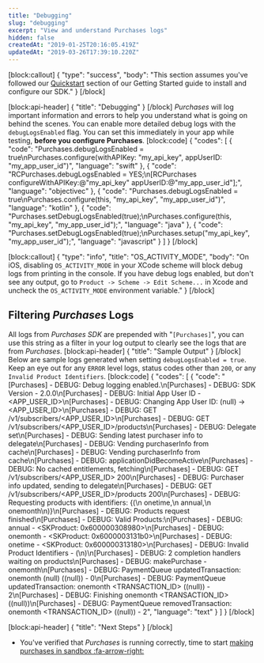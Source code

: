```yaml
---
title: "Debugging"
slug: "debugging"
excerpt: "View and understand Purchases logs"
hidden: false
createdAt: "2019-01-25T20:16:05.419Z"
updatedAt: "2019-03-26T17:39:10.220Z"
---
```

[block:callout]
{
  "type": "success",
  "body": "This section assumes you've followed our [Quickstart](doc:getting-started-1) section of our Getting Started guide to install and configure our SDK."
}
[/block]

[block:api-header]
{
  "title": "Debugging"
}
[/block]
*Purchases* will log important information and errors to help you understand what is going on behind the scenes. You can enable more detailed debug logs with the `debugLogsEnabled` flag. You can set this immediately in your app while testing, **before you configure Purchases**.
[block:code]
{
  "codes": [
    {
      "code": "Purchases.debugLogsEnabled = true\nPurchases.configure(withAPIKey: \"my_api_key\", appUserID: \"my_app_user_id\")",
      "language": "swift"
    },
    {
      "code": "RCPurchases.debugLogsEnabled = YES;\n[RCPurchases configureWithAPIKey:@\"my_api_key\" appUserID:@\"my_app_user_id\"];",
      "language": "objectivec"
    },
    {
      "code": "Purchases.debugLogsEnabled = true\nPurchases.configure(this, \"my_api_key\", \"my_app_user_id\")",
      "language": "kotlin"
    },
    {
      "code": "Purchases.setDebugLogsEnabled(true);\nPurchases.configure(this, \"my_api_key\", \"my_app_user_id\");",
      "language": "java"
    },
    {
      "code": "Purchases.setDebugLogsEnabled(true);\nPurchases.setup(\"my_api_key\", \"my_app_user_id\");",
      "language": "javascript"
    }
  ]
}
[/block]

[block:callout]
{
  "type": "info",
  "title": "OS_ACTIVITY_MODE",
  "body": "On iOS, disabling `OS_ACTIVITY_MODE` in your XCode scheme will block debug logs from printing in the console. If you have debug logs enabled, but don't see any output, go to `Product -> Scheme -> Edit Scheme...` in Xcode and uncheck the `OS_ACTIVITY_MODE` environment variable."
}
[/block]

## Filtering *Purchases* Logs
All logs from *Purchases SDK* are prepended with "`[Purchases]`", you can use this string as a filter in your log output to clearly see the logs that are from *Purchases*.
[block:api-header]
{
  "title": "Sample Output"
}
[/block]
Below are sample logs generated when setting `debugLogsEnabled = true`. Keep an eye out for any `ERROR` level logs, status codes other than `200`, or any `Invalid Product Identifiers`.
[block:code]
{
  "codes": [
    {
      "code": "[Purchases] - DEBUG: Debug logging enabled.\n[Purchases] - DEBUG: SDK Version - 2.0.0\n[Purchases] - DEBUG: Initial App User ID - <APP_USER_ID>\n[Purchases] - DEBUG: Changing App User ID: (null) -> <APP_USER_ID>\n[Purchases] - DEBUG: GET /v1/subscribers/<APP_USER_ID>\n[Purchases] - DEBUG: GET /v1/subscribers/<APP_USER_ID>/products\n[Purchases] - DEBUG: Delegate set\n[Purchases] - DEBUG: Sending latest purchaser info to delegate\n[Purchases] - DEBUG: Vending purchaserInfo from cache\n[Purchases] - DEBUG: Vending purchaserInfo from cache\n[Purchases] - DEBUG: applicationDidBecomeActive\n[Purchases] - DEBUG: No cached entitlements, fetching\n[Purchases] - DEBUG: GET /v1/subscribers/<APP_USER_ID> 200\n[Purchases] - DEBUG: Purchaser info updated, sending to delegate\n[Purchases] - DEBUG: GET /v1/subscribers/<APP_USER_ID>/products 200\n[Purchases] - DEBUG: Requesting products with identifiers: {(\n    onetime,\n    annual,\n    onemonth\n)}\n[Purchases] - DEBUG: Products request finished\n[Purchases] - DEBUG: Valid Products:\n[Purchases] - DEBUG: annual - <SKProduct: 0x600000308980>\n[Purchases] - DEBUG: onemonth - <SKProduct: 0x6000003131b0>\n[Purchases] - DEBUG: onetime - <SKProduct: 0x600000313180>\n[Purchases] - DEBUG: Invalid Product Identifiers - (\n)\n[Purchases] - DEBUG: 2 completion handlers waiting on products\n[Purchases] - DEBUG: makePurchase - onemonth\n[Purchases] - DEBUG: PaymentQueue updatedTransaction: onemonth (null) ((null)) - 0\n[Purchases] - DEBUG: PaymentQueue updatedTransaction: onemonth <TRANSACTION_ID> ((null)) - 2\n[Purchases] - DEBUG: Finishing onemonth <TRANSACTION_ID> ((null))\n[Purchases] - DEBUG: PaymentQueue removedTransaction: onemonth <TRANSACTION_ID> ((null)) - 2",
      "language": "text"
    }
  ]
}
[/block]

[block:api-header]
{
  "title": "Next Steps"
}
[/block]
* You've verified that *Purchases* is running correctly, time to start [making purchases in sandbox :fa-arrow-right:](doc:sandbox)